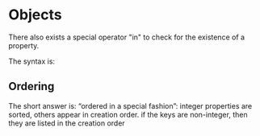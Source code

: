 # Objects

There also exists a special operator "in" to check for the existence of a property.

The syntax is:

## Ordering

The short answer is: “ordered in a special fashion”: integer properties are sorted, others appear in creation order.  if the keys are non-integer, then they are listed in the creation order